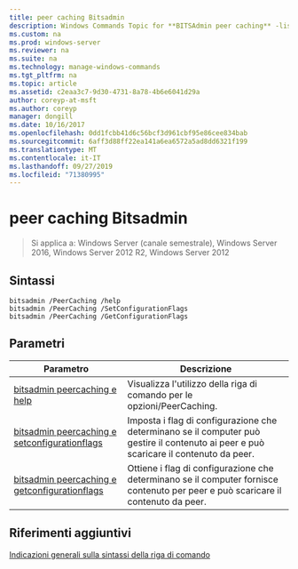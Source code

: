 ```yaml
---
title: peer caching Bitsadmin
description: Windows Commands Topic for **BITSAdmin peer caching** -listing of the peer caching commutations.
ms.custom: na
ms.prod: windows-server
ms.reviewer: na
ms.suite: na
ms.technology: manage-windows-commands
ms.tgt_pltfrm: na
ms.topic: article
ms.assetid: c2eaa3c7-9d30-4731-8a78-4b6e6041d29a
author: coreyp-at-msft
ms.author: coreyp
manager: dongill
ms.date: 10/16/2017
ms.openlocfilehash: 0dd1fcbb41d6c56bcf3d961cbf95e86cee834bab
ms.sourcegitcommit: 6aff3d88ff22ea141a6ea6572a5ad8dd6321f199
ms.translationtype: MT
ms.contentlocale: it-IT
ms.lasthandoff: 09/27/2019
ms.locfileid: "71380995"
---
```

# <a name="bitsadmin-peercaching"></a>peer caching Bitsadmin

>Si applica a: Windows Server (canale semestrale), Windows Server 2016, Windows Server 2012 R2, Windows Server 2012

## <a name="syntax"></a>Sintassi
```
bitsadmin /PeerCaching /help
bitsadmin /PeerCaching /SetConfigurationFlags
bitsadmin /PeerCaching /GetConfigurationFlags
```
## <a name="parameters"></a>Parametri
|Parametro|Descrizione|
|-------|--------|
|[bitsadmin peercaching e help](bitsadmin-peercaching-and-help.md)|Visualizza l'utilizzo della riga di comando per le opzioni/PeerCaching.|
|[bitsadmin peercaching e setconfigurationflags](bitsadmin-peercaching-and-setconfigurationflags.md)|Imposta i flag di configurazione che determinano se il computer può gestire il contenuto ai peer e può scaricare il contenuto da peer.|
|[bitsadmin peercaching e getconfigurationflags](bitsadmin-peercaching-and-getconfigurationflags.md)|Ottiene i flag di configurazione che determinano se il computer fornisce contenuto per peer e può scaricare il contenuto da peer.|
## <a name="additional-references"></a>Riferimenti aggiuntivi
[Indicazioni generali sulla sintassi della riga di comando](command-line-syntax-key.md)
